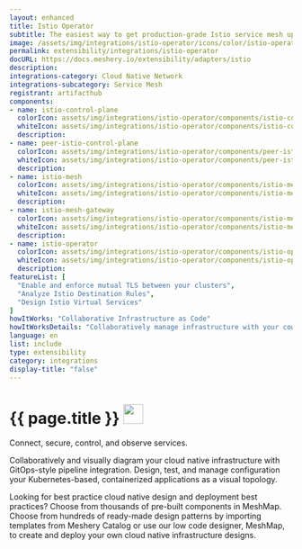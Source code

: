```yaml
---
layout: enhanced
title: Istio Operator
subtitle: The easiest way to get production-grade Istio service mesh up and running
image: /assets/img/integrations/istio-operator/icons/color/istio-operator-color.svg
permalink: extensibility/integrations/istio-operator
docURL: https://docs.meshery.io/extensibility/adapters/istio
description: 
integrations-category: Cloud Native Network
integrations-subcategory: Service Mesh
registrant: artifacthub
components: 
- name: istio-control-plane
  colorIcon: assets/img/integrations/istio-operator/components/istio-control-plane/icons/color/istio-control-plane-color.svg
  whiteIcon: assets/img/integrations/istio-operator/components/istio-control-plane/icons/white/istio-control-plane-white.svg
  description: 
- name: peer-istio-control-plane
  colorIcon: assets/img/integrations/istio-operator/components/peer-istio-control-plane/icons/color/peer-istio-control-plane-color.svg
  whiteIcon: assets/img/integrations/istio-operator/components/peer-istio-control-plane/icons/white/peer-istio-control-plane-white.svg
  description: 
- name: istio-mesh
  colorIcon: assets/img/integrations/istio-operator/components/istio-mesh/icons/color/istio-mesh-color.svg
  whiteIcon: assets/img/integrations/istio-operator/components/istio-mesh/icons/white/istio-mesh-white.svg
  description: 
- name: istio-mesh-gateway
  colorIcon: assets/img/integrations/istio-operator/components/istio-mesh-gateway/icons/color/istio-mesh-gateway-color.svg
  whiteIcon: assets/img/integrations/istio-operator/components/istio-mesh-gateway/icons/white/istio-mesh-gateway-white.svg
  description: 
- name: istio-operator
  colorIcon: assets/img/integrations/istio-operator/components/istio-operator/icons/color/istio-operator-color.svg
  whiteIcon: assets/img/integrations/istio-operator/components/istio-operator/icons/white/istio-operator-white.svg
  description: 
featureList: [
  "Enable and enforce mutual TLS between your clusters",
  "Analyze Istio Destination Rules",
  "Design Istio Virtual Services"
]
howItWorks: "Collaborative Infrastructure as Code"
howItWorksDetails: "Collaboratively manage infrastructure with your coworkers synchronously sharing the same designs."
language: en
list: include
type: extensibility
category: integrations
display-title: "false"
---
```

<h1>{{ page.title }} <img src="{{ page.image }}" style="width: 35px; height: 35px;" /></h1>

<p>
Connect, secure, control, and observe services.
</p>
<p>
    Collaboratively and visually diagram your cloud native infrastructure with GitOps-style pipeline integration. Design, test, and manage configuration your Kubernetes-based, containerized applications as a visual topology.
</p>
<p>
    Looking for best practice cloud native design and deployment best practices? Choose from thousands of pre-built components in MeshMap. Choose from hundreds of ready-made design patterns by importing templates from Meshery Catalog or use our low code designer, MeshMap, to create and deploy your own cloud native infrastructure designs.
</p>
